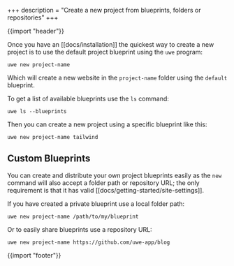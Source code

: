 +++
description = "Create a new project from blueprints, folders or repositories"
+++

{{import "header"}}

Once you have an [[docs/installation]] the quickest way to create a new project is to use the default project blueprint using the `uwe` program:

```text
uwe new project-name
```

Which will create a new website in the `project-name` folder using the `default` blueprint.

To get a list of available blueprints use the `ls` command:

```text
uwe ls --blueprints
```

Then you can create a new project using a specific blueprint like this:


```text
uwe new project-name tailwind
```

## Custom Blueprints

You can create and distribute your own project blueprints easily as the `new` command will also accept a folder path or repository URL; the only requirement is that it has valid [[docs/getting-started/site-settings]].

If you have created a private blueprint use a local folder path:

```text
uwe new project-name /path/to/my/blueprint
```

Or to easily share blueprints use a repository URL:


```text
uwe new project-name https://github.com/uwe-app/blog
```

{{import "footer"}}
